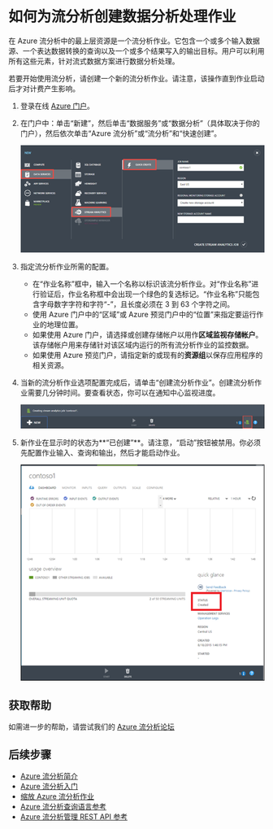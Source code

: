 <properties 
	pageTitle="如何为流分析创建数据分析处理作业 | Azure" 
	description="为流分析创建数据分析处理作业 | 学习路径段。"
	keywords="数据分析处理"
	documentationCenter=""
	services="stream-analytics"
	authors="jeffstokes72" 
	manager="paulettm" 
	editor="cgronlun"/>

<tags 
	ms.service="stream-analytics" 
	ms.date="05/03/2016" 
	wacn.date="06/20/2016"/>
# 如何为流分析创建数据分析处理作业

在 Azure 流分析中的最上层资源是一个流分析作业。它包含一个或多个输入数据源、一个表达数据转换的查询以及一个或多个结果写入的输出目标。用户可以利用所有这些元素，针对流式数据方案进行数据分析处理。

若要开始使用流分析，请创建一个新的流分析作业。请注意，该操作直到作业启动后才对计费产生影响。

1.  登录在线 [Azure 门户](http://manage.windowsazure.cn)。
2.  在门户中：单击“新建”，然后单击“数据服务”或“数据分析”（具体取决于你的门户），然后依次单击“Azure 流分析”或“流分析”和“快速创建”。

    ![数据分析处理作业向导](./media/stream-analytics-create-a-job/1-stream-analytics-create-a-job.png)

3.  指定流分析作业所需的配置。
	- 在“作业名称”框中，输入一个名称以标识该流分析作业。对“作业名称”进行验证后，作业名称框中会出现一个绿色的复选标记。“作业名称”只能包含字母数字字符和字符“-”，且长度必须在 3 到 63 个字符之间。
	- 使用 Azure 门户中的“区域”或 Azure 预览门户中的“位置”来指定要运行作业的地理位置。
	- 如果使用 Azure 门户，请选择或创建存储帐户以用作**区域监视存储帐户**。该存储帐户用来存储针对该区域内运行的所有流分析作业的监控数据。
	- 如果使用 Azure 预览门户，请指定新的或现有的**资源组**以保存应用程序的相关资源。

4.  当新的流分析作业选项配置完成后，请单击“创建流分析作业”。创建流分析作业需要几分钟时间。要查看状态，你可以在通知中心监视进度。

    ![数据分析处理作业通知中心](./media/stream-analytics-create-a-job/2-stream-analytics-create-a-job.png)

5.  新作业在显示时的状态为**“已创建”**。请注意，“启动”按钮被禁用。你必须先配置作业输入、查询和输出，然后才能启动作业。

    ![数据分析处理作业作业状态](./media/stream-analytics-create-a-job/3-stream-analytics-create-a-job.png)

## 获取帮助
如需进一步的帮助，请尝试我们的 [Azure 流分析论坛](https://social.msdn.microsoft.com/Forums/zh-CN/home?forum=AzureStreamAnalytics)

## 后续步骤

- [Azure 流分析简介](/documentation/articles/stream-analytics-introduction/)
- [Azure 流分析入门](/documentation/articles/stream-analytics-get-started/)
- [缩放 Azure 流分析作业](/documentation/articles/stream-analytics-scale-jobs/)
- [Azure 流分析查询语言参考](https://msdn.microsoft.com/zh-cn/library/azure/dn834998.aspx)
- [Azure 流分析管理 REST API 参考](https://msdn.microsoft.com/zh-cn/library/azure/dn835031.aspx)

<!---HONumber=Mooncake_0405_2016-->